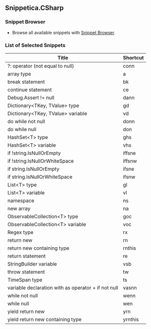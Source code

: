 ## Snippetica.CSharp

### Snippet Browser

* Browse all available snippets with [Snippet Browser](http://pihrt.net/Snippetica/Snippets?Engine=VisualStudioCode&Language=CSharp).

### List of Selected Snippets

Title | Shortcut
----- | --------
?: operator \(not equal to null\)|conn
array type|a
break statement|bk
continue statement|ce
Debug\.Assert \!= null|dann
Dictionary&lt;TKey, TValue&gt; type|gd
Dictionary&lt;TKey, TValue&gt; variable|vd
do while not null|donn
do while null|don
HashSet&lt;T&gt; type|ghs
HashSet&lt;T&gt; variable|vhs
if \!string\.IsNullOrEmpty|iffsne
if \!string\.IsNullOrWhiteSpace|iffsnw
if string\.IsNullOrEmpty|ifsne
if string\.IsNullOrWhiteSpace|ifsnw
List&lt;T&gt; type|gl
List&lt;T&gt; variable|vl
namespace|ns
new array |na
ObservableCollection&lt;T&gt; type|goc
ObservableCollection&lt;T&gt; variable|voc
Regex type|rx
return new|rn
return new containing type|rnthis
return statement|re
StringBuilder variable|vsb
throw statement|tw
TimeSpan type|ts
variable declaration with as operator \+ if not null|vasnn
while not null|wenn
while null|wen
yield return new|yrn
yield return new containing type|yrnthis
